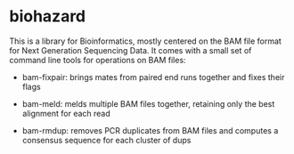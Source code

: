 biohazard
=========

This is a library for Bioinformatics, mostly centered on the BAM file
format for Next Generation Sequencing Data.  It comes with a small set
of command line tools for operations on BAM files:

* bam-fixpair: brings mates from paired end runs together and fixes
  their flags

* bam-meld: melds multiple BAM files together, retaining only the best
  alignment for each read
  
* bam-rmdup: removes PCR duplicates from BAM files and computes a
  consensus sequence for each cluster of dups

